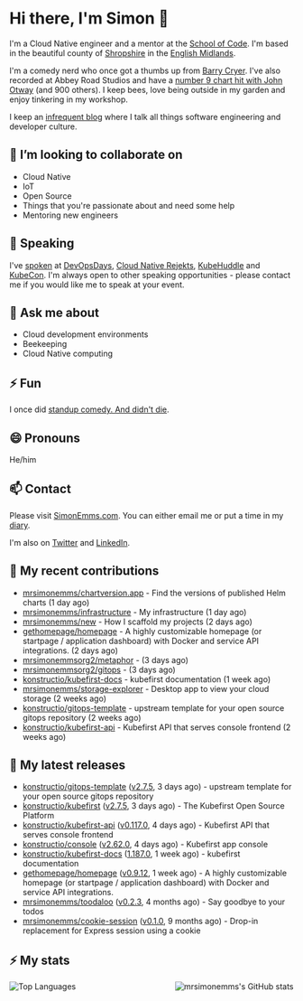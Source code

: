 # Hi there, I'm Simon 👋

I'm a Cloud Native engineer and a mentor at the [School of Code](https://www.schoolofcode.co.uk).
I'm based in the beautiful county of [Shropshire](https://en.wikipedia.org/wiki/Shropshire)
in the [English Midlands](https://en.wikipedia.org/wiki/Midlands).

I'm a comedy nerd who once got a thumbs up from [Barry Cryer](https://en.wikipedia.org/wiki/Barry_Cryer).
I've also recorded at Abbey Road Studios and have a [number 9 chart hit with John
Otway](https://www.youtube.com/watch?v=3BwOyVIlupg&ab_channel=JohnOtway) (and 900
others). I keep bees, love being outside in my garden and enjoy tinkering in my
workshop.

I keep an [infrequent blog](https://www.simonemms.com/blog) where I talk all
things software engineering and developer culture.

## 👯 I’m looking to collaborate on

- Cloud Native
- IoT
- Open Source
- Things that you're passionate about and need some help
- Mentoring new engineers

## 🎤 Speaking

I've [spoken](https://www.simonemms.com/speaking) at [DevOpsDays](https://devopsdays.org/),
[Cloud Native Rejekts](https://cloud-native.rejekts.io/), [KubeHuddle](https://kubehuddle.com)
and [KubeCon](https://www.cncf.io/kubecon-cloudnativecon-events/). I'm always
open to other speaking opportunities - please contact me if you would like me to
speak at your event.

## 💬 Ask me about

- Cloud development environments
- Beekeeping
- Cloud Native computing

## ⚡ Fun

I once did [standup comedy. And didn't die](https://www.youtube.com/watch?v=iy1EvJXH2ks&ab_channel=SimonEmms).

## 😄 Pronouns

He/him

## 📫 Contact

Please visit [SimonEmms.com](https://www.simonemms.com). You can either email me
or put a time in my [diary](https://diary.simonemms.com).

I'm also on [Twitter](https://twitter/theshroppiebeek) and [LinkedIn](https://www.linkedin.com/in/simonemms).

## 👷 My recent contributions
- [mrsimonemms/chartversion.app](https://github.com/mrsimonemms/chartversion.app) - Find the versions of published Helm charts
  (1 day ago)
- [mrsimonemms/infrastructure](https://github.com/mrsimonemms/infrastructure) - My infrastructure
  (1 day ago)
- [mrsimonemms/new](https://github.com/mrsimonemms/new) - How I scaffold my projects
  (2 days ago)
- [gethomepage/homepage](https://github.com/gethomepage/homepage) - A highly customizable homepage (or startpage / application dashboard) with Docker and service API integrations.
  (2 days ago)
- [mrsimonemmsorg2/metaphor](https://github.com/mrsimonemmsorg2/metaphor) - 
  (3 days ago)
- [mrsimonemmsorg2/gitops](https://github.com/mrsimonemmsorg2/gitops) - 
  (3 days ago)
- [konstructio/kubefirst-docs](https://github.com/konstructio/kubefirst-docs) - kubefirst documentation
  (1 week ago)
- [mrsimonemms/storage-explorer](https://github.com/mrsimonemms/storage-explorer) - Desktop app to view your cloud storage
  (2 weeks ago)
- [konstructio/gitops-template](https://github.com/konstructio/gitops-template) - upstream template for your open source gitops repository
  (2 weeks ago)
- [konstructio/kubefirst-api](https://github.com/konstructio/kubefirst-api) - Kubefirst API that serves console frontend
  (2 weeks ago)

## 🔭 My latest releases
- [konstructio/gitops-template](https://github.com/konstructio/gitops-template) ([v2.7.5](https://github.com/konstructio/gitops-template/releases/tag/v2.7.5),
  3 days ago) - upstream template for your open source gitops repository
- [konstructio/kubefirst](https://github.com/konstructio/kubefirst) ([v2.7.5](https://github.com/konstructio/kubefirst/releases/tag/v2.7.5),
  3 days ago) - The Kubefirst Open Source Platform
- [konstructio/kubefirst-api](https://github.com/konstructio/kubefirst-api) ([v0.117.0](https://github.com/konstructio/kubefirst-api/releases/tag/v0.117.0),
  4 days ago) - Kubefirst API that serves console frontend
- [konstructio/console](https://github.com/konstructio/console) ([v2.62.0](https://github.com/konstructio/console/releases/tag/v2.62.0),
  4 days ago) - Kubefirst app console
- [konstructio/kubefirst-docs](https://github.com/konstructio/kubefirst-docs) ([1.187.0](https://github.com/konstructio/kubefirst-docs/releases/tag/1.187.0),
  1 week ago) - kubefirst documentation
- [gethomepage/homepage](https://github.com/gethomepage/homepage) ([v0.9.12](https://github.com/gethomepage/homepage/releases/tag/v0.9.12),
  1 week ago) - A highly customizable homepage (or startpage / application dashboard) with Docker and service API integrations.
- [mrsimonemms/toodaloo](https://github.com/mrsimonemms/toodaloo) ([v0.2.3](https://github.com/mrsimonemms/toodaloo/releases/tag/v0.2.3),
  4 months ago) - Say goodbye to your todos
- [mrsimonemms/cookie-session](https://github.com/mrsimonemms/cookie-session) ([v0.1.0](https://github.com/mrsimonemms/cookie-session/releases/tag/v0.1.0),
  9 months ago) - Drop-in replacement for Express session using a cookie

## ⚡ My stats

<img
  align="right"
  alt="mrsimonemms's GitHub stats"
  src="https://github-readme-stats.vercel.app/api?username=mrsimonemms&count_private=1&show_icons=true&"
  />

![Top Languages](https://github-readme-stats.vercel.app/api/top-langs/?username=mrsimonemms)
